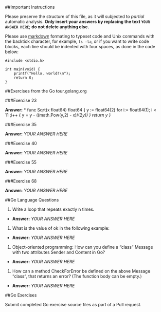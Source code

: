 ##Important Instructions

Please preserve the structure of this file, as it will subjected to *partial*
automatic analysis. **Only insert your answers by replacing the text `YOUR
ANSWER HERE`; do not delete anything else.**

Please use [markdown](https://help.github.com/articles/markdown-basics)
formating to typeset code and Unix commands with the backtick character, for
example, `ls -la`, or if you want to write code blocks, each line should be
indented with four spaces, as done in the code below:

    #include <stdio.h>
    
    int main(void) {
    	printf("Hello, world!\n");
    	return 0;
    }


##Exercises from the Go tour.golang.org

###Exercise 23

**Answer:** *
    func Sqrt(x float64) float64 { 
        y := float64(2) 
        for i:= float64(1); i < 11 ;i++ { 
            y = y - ((math.Pow(y,2) - x)/(2*y)) 
        } 
        return y 
    }*

###Exercise 35

**Answer:** *YOUR ANSWER HERE*

###Exercise 40

**Answer:** *YOUR ANSWER HERE*

###Exercise 55

**Answer:** *YOUR ANSWER HERE*

###Exercise 68

**Answer:** *YOUR ANSWER HERE*


##Go Language Questions

1. Write a loop that repeats exactly n times.
  - **Answer:** *YOUR ANSWER HERE*
1. What is the value of ok in the following example:
  - **Answer:** *YOUR ANSWER HERE*
1. Object-oriented programming: How can you define a “class” Message with two attributes Sender and Content in Go?
  - **Answer:** *YOUR ANSWER HERE*
1. How can a method CheckForError be defined on the above Message “class”, that returns an error? (The function body can be empty.)
  - **Answer:** *YOUR ANSWER HERE*


##Go Exercises

Submit completed Go exercise source files as part of a Pull request.
